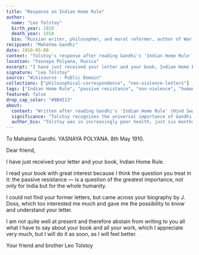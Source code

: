 ```yaml
---
title: "Response on Indian Home Rule"
author:
  name: "Leo Tolstoy"
  birth_year: 1828
  death_year: 1910
  bio: "Russian writer, philosopher, and moral reformer, author of War and Peace and Anna Karenina"
recipient: "Mahatma Gandhi"
date: 1910-05-08
context: "Tolstoy's response after reading Gandhi's 'Indian Home Rule', expressing appreciation for Gandhi's work"
location: "Yasnaya Polyana, Russia"
excerpt: "I have just received your letter and your book, Indian Home Rule. I read your book with great interest because I think the question you treat in it: the passive resistance — is a question of the greatest importance, not only for India but for the whole humanity."
signature: "Leo Tolstoy"
source: "Wikisource - Public Domain"
collections: ["philosophical-correspondence", "non-violence-letters"]
tags: ["Indian Home Rule", "passive resistance", "non-violence", "humanity"]
featured: false
drop_cap_color: "#8B4513"
about:
  context: "Written after reading Gandhi's 'Indian Home Rule' (Hind Swaraj). Despite his declining health, Tolstoy expresses strong appreciation for Gandhi's work. Text sourced from [Wikisource](https://en.wikisource.org/wiki/Correspondence_between_Tolstoy_and_Gandhi)."
  significance: "Tolstoy recognizes the universal importance of Gandhi's work on passive resistance, seeing it as crucial not just for India but for all humanity."
  author_bio: "Tolstoy was in increasingly poor health, just six months before his death, but remained deeply engaged with Gandhi's work."
---
```


To Mahatma Gandhi.
YASNAYA POLYANA.
8th May 1910.

Dear friend,

I have just received your letter and your book, Indian Home Rule.

I read your book with great interest because I think the question you treat in it: the passive resistance — is a question of the greatest importance, not only for India but for the whole humanity.

I could not find your former letters, but came across your biography by J. Doss, which too interested me much and gave me the possibility to know and understand your letter.

I am not quite well at present and therefore abstain from writing to you all what I have to say about your book and all your work, which I appreciate very much, but I will do it as soon, as I will feel better.

Your friend and brother
Leo Tolstoy